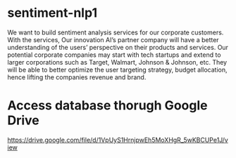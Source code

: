 # sentiment-nlp1
We want to build sentiment analysis services for our corporate customers. 
With the services, Our innovation AI’s partner company will have a better understanding of the users’ perspective on their products and services.
Our potential corporate companies may start with tech startups and extend to larger corporations such as Target, Walmart, Johnson & Johnson, etc. 
They will be able to better optimize the user targeting strategy, budget allocation, hence lifting the companies revenue and brand. 
# Access database thorugh Google Drive
https://drive.google.com/file/d/1VpUyS1HrnjpwEh5MoXHgR_5wKBCUPe1J/view
